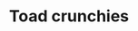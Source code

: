 ---
layout: item
title: Toad crunchies
item-id: 2217
datatable: true
id: 2217
name: "Toad crunchies"
members: true
lowalch: 0
highalch: 1
examine: "It actually smells quite good."
monsters:
  - id: 6075
    name: "Tortoise"
    members: true
    combat_level: 79
    wiki_url: "https://oldschool.runescape.wiki/w/Tortoise#No_riders"
    drops:
      - quantity: "1"
        rarity: 0.078125
    image: "https://oldschool.runescape.wiki/images/c/cd/Tortoise.png?a9a47"
  - id: 6076
    name: "Tortoise"
    members: true
    combat_level: 92
    wiki_url: "https://oldschool.runescape.wiki/w/Tortoise#With_riders"
    drops:
      - quantity: "1"
        rarity: 0.078125
    image: "https://oldschool.runescape.wiki/images/c/cd/Tortoise.png?a9a47"
---